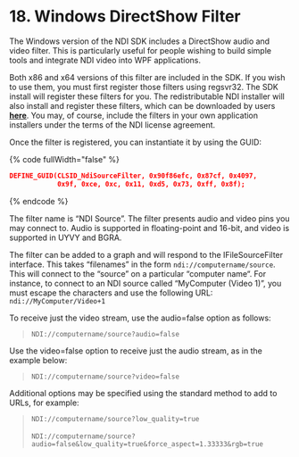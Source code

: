 # 18. Windows DirectShow Filter

The Windows version of the NDI SDK includes a DirectShow audio and video filter. This is particularly useful for people wishing to build simple tools and integrate NDI video into WPF applications.

Both x86 and x64 versions of this filter are included in the SDK. If you wish to use them, you must first register those filters using regsvr32. The SDK install will register these filters for you. The redistributable NDI installer will also install and register these filters, which can be downloaded by users [**here**](http://ndi.link/NDIRedistV5). You may, of course, include the filters in your own application installers under the terms of the NDI license agreement.

Once the filter is registered, you can instantiate it by using the GUID:

{% code fullWidth="false" %}
```json
DEFINE_GUID(CLSID_NdiSourceFilter, 0x90f86efc, 0x87cf, 0x4097, 
            0x9f, 0xce, 0xc, 0x11, 0xd5, 0x73, 0xff, 0x8f);
```
{% endcode %}

The filter name is “NDI Source”. The filter presents audio and video pins you may connect to. Audio is supported in floating-point and 16-bit, and video is supported in UYVY and BGRA.

The filter can be added to a graph and will respond to the IFileSourceFilter interface. This takes “filenames” in the form `ndi://computername/source`. This will connect to the “source” on a particular “computer name“. For instance, to connect to an NDI source called “MyComputer (Video 1)”, you must escape the characters and use the following URL: `ndi://MyComputer/Video+1`

To receive just the video stream, use the audio=false option as follows:

> `NDI://computername/source?audio=false`

Use the video=false option to receive just the audio stream, as in the example below:

> `NDI://computername/source?video=false`

Additional options may be specified using the standard method to add to URLs, for example:

> `NDI://computername/source?low_quality=true` \
> \
> `NDI://computername/source?audio=false&low_quality=true&force_aspect=1.33333&rgb=true`


